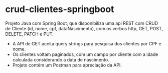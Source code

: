 # crud-clientes-springboot
  Projeto Java com Spring Boot, que disponibiliza uma api REST com CRUD de Cliente (id, nome, cpf, dataNascimento), com os verbos http,  GET, POST, DELETE, PATCH e PUT.

* A API de GET aceita query strings para pesquisa dos clientes por CPF e nome.
* Os clientes voltam paginados, com um campo por cliente com a idade calculada considerando a data de nascimento.
* Projeto contém um Postman para apreciação da API.